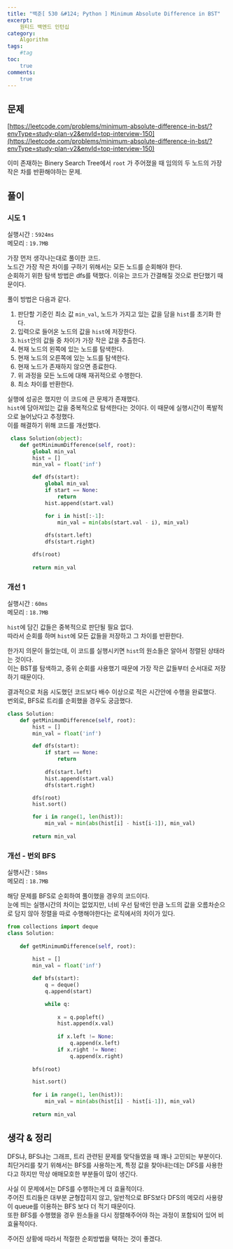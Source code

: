 ```yaml
---
title: "백준[ 530 &#124; Python ] Minimum Absolute Difference in BST"
excerpt: 
    원티드 백엔드 인턴십
category: 
    Algorithm
tags: 
    #tag
toc: 
    true
comments: 
    true
---
```


<style type = 'text/css'>
    .o{
    font-weight: bold;
    color:orange;
    }
</style>

## 문제  
[https://leetcode.com/problems/minimum-absolute-difference-in-bst/?envType=study-plan-v2&envId=top-interview-150](https://leetcode.com/problems/minimum-absolute-difference-in-bst/?envType=study-plan-v2&envId=top-interview-150)  
  
이미 존재하는 Binery Search Tree에서 `root` 가 주어졌을 때 임의의 두 노드의 가장 작은 차를 반환해야하는 문제.  

## 풀이  
### 시도 1  
실행시간 : `5924ms`  
메모리 : `19.7MB`  

가장 먼저 생각나는대로 풀이한 코드.  
노드간 가장 작은 차이를 구하기 위해서는 모든 노드를 순회해야 한다.  
순회하기 위한 탐색 방법은 dfs를 택했다. 이유는 코드가 간결해질 것으로 판단했기 때문이다.  

풀이 방법은 다음과 같다.  

1. 판단할 기준인 최소 값 `min_val`, 노드가 가지고 있는 값을 담을 `hist`를 초기화 한다.  
2. 입력으로 들어온 노드의 값을 `hist`에 저장한다.
3. `hist`안의 값들 중 차이가 가장 작은 값을 추출한다.  
4. 현재 노드의 왼쪽에 있는 노드를 탐색한다.
5. 현재 노드의 오른쪽에 있는 노드를 탐색한다.  
6. 현재 노드가 존재하지 않으면 종료한다.  
7. 위 과정을 모든 노드에 대해 재귀적으로 수행한다.  
8. 최소 차이를 반환한다.  

실행에 성공은 했지만 이 코드에 큰 문제가 존재했다.  
`hist`에 담아져있는 값을 중복적으로 탐색한다는 것이다. 이 때문에 실행시간이 폭발적으로 늘어났다고 추정했다.  
이를 해결하기 위해 코드를 개선했다.

```python  
 class Solution(object):
    def getMinimumDifference(self, root):
        global min_val
        hist = []
        min_val = float('inf')

        def dfs(start):
            global min_val
            if start == None:
                return 
            hist.append(start.val)

            for i in hist[:-1]:
                min_val = min(abs(start.val - i), min_val)
            
            dfs(start.left)
            dfs(start.right)

        dfs(root)
    
        return min_val
```  
  
### 개선 1  
실행시간 : `60ms`  
메모리 : `18.7MB`  

`hist`에 담긴 값들은 중복적으로 판단될 필요 없다.  
따라서 순회를 하며 `hist`에 모든 값들을 저장하고 그 차이를 반환한다.  
  
한가지 의문이 들었는데, 이 코드를 실행시키면 `hist`의 원소들은 알아서 정렬된 상태라는 것이다.  
이는 BST를 탐색하고, 중위 순회를 사용했기 때문에 가장 작은 값들부터 순서대로 저장하기 때문이다.  

결과적으로 처음 시도했던 코드보다 배수 이상으로 적은 시간안에 수행을 완료했다.  
번외로, BFS로 트리를 순회했을 경우도 궁금했다.  

```python  
class Solution:
    def getMinimumDifference(self, root):
        hist = []
        min_val = float('inf')

        def dfs(start):
            if start == None:
                return
            
            dfs(start.left)
            hist.append(start.val)
            dfs(start.right)

        dfs(root)
        hist.sort()

        for i in range(1, len(hist)):
            min_val = min(abs(hist[i] - hist[i-1]), min_val)
    
        return min_val
```  
  
### 개선 - 번외 BFS  
실행시간 : `58ms`  
메모리 : `18.7MB`  
  
해당 문제를 BFS로 순회하여 풀이했을 경우의 코드이다.  
눈에 띄는 실행시간의 차이는 없었지만, 너비 우선 탐색인 만큼 노드의 값을 오름차순으로 담지 않아 정렬을 따로 수행해야한다는 로직에서의 차이가 있다.  
```python  
from collections import deque
class Solution:
    
    def getMinimumDifference(self, root):
        
        hist = []
        min_val = float('inf')

        def bfs(start):
            q = deque()
            q.append(start)

            while q:
                
                x = q.popleft()
                hist.append(x.val)
                
                if x.left != None:
                    q.append(x.left)
                if x.right != None:
                    q.append(x.right)
        
        bfs(root)

        hist.sort()
        
        for i in range(1, len(hist)):
            min_val = min(abs(hist[i] - hist[i-1]), min_val)
    
        return min_val
```  

## 생각 & 정리  
DFS냐, BFS냐는 그래프, 트리 관련된 문제를 맞닥들였을 때 꽤나 고민되는 부분이다.  
최단거리를 찾기 위해서는 BFS를 사용하는게, 특정 값을 찾아내는데는 DFS를 사용한다고 하지만 막상 애매모호한 부분들이 많이 생긴다.  

사실 이 문제에서는 DFS를 수행하는게 더 효율적이다.  
주어진 트리들은 대부분 균형잡히지 않고, 일반적으로 BFS보다 DFS의 메모리 사용량이 queue를 이용하는 BFS 보다 더 적기 때문이다.  
또한 BFS를 수행했을 경우 원소들을 다시 정렬해주어야 하는 과정이 포함되어 있어 비효율적이다.  
  
주어진 상황에 따라서 적절한 순회방법을 택하는 것이 좋겠다.  